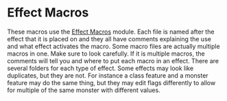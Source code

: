 # Effect Macros
These macros use the [Effect Macros](https://foundryvtt.com/packages/effectmacro/) module. Each file is named after the effect that it is placed on and they all have comments explaining the use and what effect activates the macro. Some macro files are actually multiple macros in one. Make sure to look carefully. If it is multiple macros, the comments will tell you and where to put each macro in an effect. There are several folders for each type of effect. Some effects may look like duplicates, but they are not. For instance a class feature and a monster feature may do the same thing, but they may edit flags differently to allow for multiple of the same monster with different values.